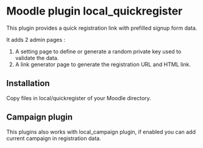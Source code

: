 # Moodle plugin local_quickregister
This plugin provides a quick registration link with prefilled signup form data.

It adds 2 admin pages :
1. A setting page to define or generate a random private key used to validate the data.
2. A link generator page to generate the registration URL and HTML link.

## Installation
Copy files in local/quickregister of your Moodle directory.

## Campaign plugin
This plugins also works with local_campaign plugin, if enabled you can add current campaign in registration data.